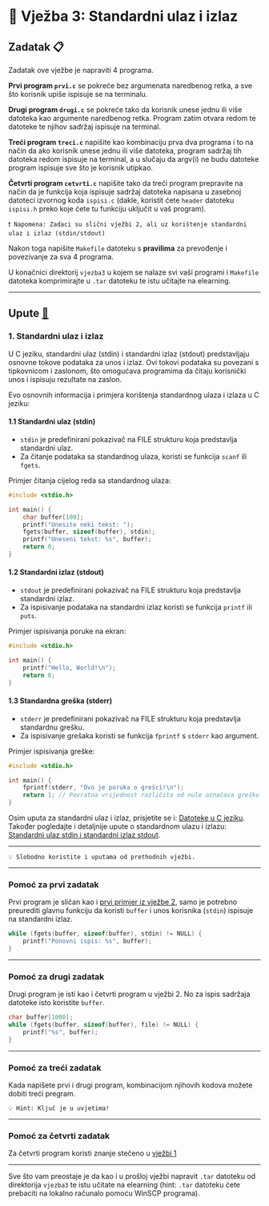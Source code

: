 # 🚀 Vježba 3: Standardni ulaz i izlaz

## Zadatak 📋

Zadatak ove vježbe je napraviti 4 programa.

<b>Prvi program `prvi.c`</b> se pokreće bez argumenata naredbenog retka, a sve što korisnik upiše ispisuje se na terminalu.

<b>Drugi program `drugi.c`</b> se pokreće tako da korisnik unese jednu ili više datoteka kao argumente naredbenog retka. Program zatim otvara redom te datoteke te njihov sadržaj ispisuje na terminal.

<b>Treći program `treci.c`</b> napišite kao kombinaciju prva dva programa i to na način da ako korisnik unese jednu ili više datoteka, program sadržaj tih datoteka redom ispisuje na terminal, a u slučaju da argv(i) ne budu datoteke program ispisuje sve što je korisnik utipkao.

<b>Četvrti program `cetvrti.c`</b> napišite tako da treći program prepravite na način da je funkcija koja ispisuje sadržaj datoteka napisana u zasebnoj datoteci izvornog koda `ispisi.c` (dakle, koristit ćete `header` datoteku `ispisi.h` preko koje ćete tu funkciju uključit u vaš program).

```
❗ Napomena: Zadaci su slični vježbi 2, ali uz korištenje standardni ulaz i izlaz (stdin/stdout)
```

Nakon toga napišite `Makefile` datoteku s <b>pravilima</b> za prevođenje i povezivanje za sva 4 programa.

U konačnici direktorij `vjezba3` u kojem se nalaze svi vaši programi i `Makefile` datoteka komprimirajte u `.tar` datoteku te istu učitajte na elearning.

___

## Upute [🧭](rjesenja/README.md)

### 1. Standardni ulaz i izlaz

U C jeziku, standardni ulaz (stdin) i standardni izlaz (stdout) predstavljaju osnovne tokove podataka za unos i izlaz. Ovi tokovi podataka su povezani s tipkovnicom i zaslonom, što omogućava programima da čitaju korisnički unos i ispisuju rezultate na zaslon.

Evo osnovnih informacija i primjera korištenja standardnog ulaza i izlaza u C jeziku:

#### 1.1 Standardni ulaz (stdin)
- `stdin` je predefinirani pokazivač na FILE strukturu koja predstavlja standardni ulaz.
- Za čitanje podataka sa standardnog ulaza, koristi se funkcija `scanf` ili `fgets`.

Primjer čitanja cijelog reda sa standardnog ulaza:
```c
#include <stdio.h>

int main() {
    char buffer[100];
    printf("Unesite neki tekst: ");
    fgets(buffer, sizeof(buffer), stdin);
    printf("Uneseni tekst: %s", buffer);
    return 0;
}
```

#### 1.2 Standardni izlaz (stdout)
- `stdout` je predefinirani pokazivač na FILE strukturu koja predstavlja standardni izlaz.
- Za ispisivanje podataka na standardni izlaz koristi se funkcija `printf` ili `puts`.

Primjer ispisivanja poruke na ekran:
```c
#include <stdio.h>

int main() {
    printf("Hello, World!\n");
    return 0;
}
```

#### 1.3 Standardna greška (stderr)
- `stderr` je predefinirani pokazivač na FILE strukturu koja predstavlja standardnu grešku.
- Za ispisivanje grešaka koristi se funkcija `fprintf` s `stderr` kao argument.

Primjer ispisivanja greške:
```c
#include <stdio.h>

int main() {
    fprintf(stderr, "Ovo je poruka o grešci!\n");
    return 1; // Povratna vrijednost različita od nule označava grešku
}
```

Osim uputa za standardni ulaz i izlaz, prisjetite se i: [Datoteke u C jeziku](../dodatno/datoteke.md). Također pogledajte i detaljnije upute o standardnom ulazu i izlazu: [Standardni ulaz stdin i standardni izlaz stdout](../dodatno/stdinout.md).

---

```
💡 Slobodno koristite i uputama od prethodnih vježbi.
```

---

### Pomoć za prvi zadatak

Prvi program je sličan kao i [prvi primjer iz vježbe 2](https://marinmaslov.github.io/unix.github.io/vjezba_2/primjeri), samo je potrebno preurediti glavnu funkciju da koristi `buffer` i unos korisnika (`stdin`) ispisuje na standardni izlaz.

``` c
while (fgets(buffer, sizeof(buffer), stdin) != NULL) {
    printf("Ponovni ispis: %s", buffer);
}
```

---

### Pomoć za drugi zadatak

Drugi program je isti kao i četvrti program u vježbi 2. No za ispis sadržaja datoteke isto koristite `buffer`.

```c
char buffer[1000];
while (fgets(buffer, sizeof(buffer), file) != NULL) {
    printf("%s", buffer);
}
```

---

### Pomoć za treći zadatak

Kada napišete prvi i drugi program, kombinacijom njihovih kodova možete dobiti treći pregram.

```
💡 Hint: Ključ je u uvjetima!
```

---

### Pomoć za četvrti zadatak

Za četvrti program koristi znanje stečeno u [vježbi 1](https://marinmaslov.github.io/unix.github.io/vjezba_1/)

---

Sve što vam preostaje je da kao i u prošloj vježbi napravit `.tar` datoteku od direktorija `vjezba3` te istu učitate na elearning (hint: `.tar` datoteku ćete prebaciti na lokalno računalo pomoću WinSCP programa). 
